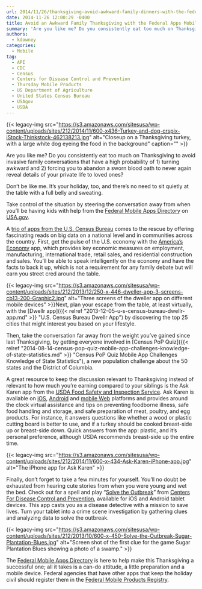 ```yaml
---
url: 2014/11/26/thanksgiving-avoid-awkward-family-dinners-with-the-federal-apps-mobile-directory.md
date: 2014-11-26 12:00:29 -0400
title: Avoid an Awkward Family Thanksgiving with the Federal Apps Mobile Directory
summary: 'Are you like me? Do you consistently eat too much on Thanksgiving to avoid invasive family conversations that have a high probability of 1) turning awkward and 2) forcing you to abandon a sworn blood oath to never again reveal details of your private life to loved ones? Don&rsquo;t be like me. It&rsquo;s your holiday,'
authors:
  - kdowney
categories:
  - Mobile
tag:
  - API
  - CDC
  - Census
  - Centers for Disease Control and Prevention
  - Thursday Mobile Products
  - US Department of Agriculture
  - United States Census Bureau
  - USAgov
  - USDA
---
```


{{< legacy-img src="https://s3.amazonaws.com/sitesusa/wp-content/uploads/sites/212/2014/11/600-x436-Turkey-and-dog-crspix-iStock-Thinkstock-462138213.jpg" alt="Closeup on a Thanksgiving turkey, with a large white dog eyeing the food in the background" caption="" >}} 

Are you like me? Do you consistently eat too much on Thanksgiving to avoid invasive family conversations that have a high probability of 1) turning awkward and 2) forcing you to abandon a sworn blood oath to never again reveal details of your private life to loved ones?

Don’t be like me. It’s your holiday, too, and there’s no need to sit quietly at the table with a full belly and sweating.

Take control of the situation by steering the conversation away from when you&#8217;ll be having kids with help from the [Federal Mobile Apps Directory](http://www.usa.gov/mobileapps.shtml) on [USA.gov](http://www.usa.gov/).

A [trio of apps from the U.S. Census Bureau](http://www.census.gov/mobile/) comes to the rescue by offering fascinating reads on big data on a national level and in communities across the country. First, get the pulse of the U.S. economy with the [America’s Economy](http://www.census.gov/mobile/economy/) app, which provides key economic measures on employment, manufacturing, international trade, retail sales, and residential construction and sales. You’ll be able to speak intelligently on the economy and have the facts to back it up, which is not a requirement for any family debate but will earn you street cred around the table.

{{< legacy-img src="https://s3.amazonaws.com/sitesusa/wp-content/uploads/sites/212/2013/12/250-x-446-dweller-app-3-screens-cb13-200-Graphic2.jpg" alt="Three screens of the dweller app on different mobile devices" >}}Next, plan your escape from the table, at least virtually, with the [Dwellr app]({{< relref "2013-12-05-u-s-census-bureau-dwellr-app.md" >}} "U.S. Census Bureau Dwellr App") by discovering the top 25 cities that might interest you based on your lifestyle.

Then, take the conversation far away from the weight you’ve gained since last Thanksgiving, by getting everyone involved in [Census PoP Quiz]({{< relref "2014-08-14-census-pop-quiz-mobile-app-challenges-knowledge-of-state-statistics.md" >}} "Census PoP Quiz Mobile App Challenges Knowledge of State Statistics"), a new population challenge about the 50 states and the District of Columbia.

A great resource to keep the discussion relevant to Thanksgiving instead of relevant to how much you’re earning compared to your siblings is the Ask Karen app from the [USDA Food Safety and Inspection Service](http://www.fsis.usda.gov/wps/portal/fsis/home). Ask Karen is available on [iOS](https://itunes.apple.com/us/app/ask-karen-from-usda/id439084571?mt=8), [Android](https://play.google.com/store/apps/details?id=askkaren.gov) and [mobile Web](http://m.askkaren.gov) platforms and provides around the clock virtual assistance and tips on preventing foodborne illness, safe food handling and storage, and safe preparation of meat, poultry, and egg products. For instance, it answers questions like whether a wood or plastic cutting board is better to use, and if a turkey should be cooked breast-side up or breast-side down. Quick answers from the app: plastic, and it’s personal preference, although USDA recommends breast-side up the entire time.

{{< legacy-img src="https://s3.amazonaws.com/sitesusa/wp-content/uploads/sites/212/2014/11/600-x-434-Ask-Karen-iPhone-app.jpg" alt="The iPhone app for Ask Karen" >}}

Finally, don’t forget to take a few minutes for yourself. You’ll no doubt be exhausted from hearing cute stories from when you were young and wet the bed. Check out for a spell and play “[Solve the Outbreak](http://www.cdc.gov/mobile/Applications/STO/)” from [Centers For Disease Control and Prevention](http://www.cdc.gov/), available for iOS and Android tablet devices. This app casts you as a disease detective with a mission to save lives. Turn your tablet into a crime scene investigation by gathering clues and analyzing data to solve the outbreak.

{{< legacy-img src="https://s3.amazonaws.com/sitesusa/wp-content/uploads/sites/212/2013/10/600-x-450-Solve-the-Outbreak-Sugar-Plantation-Blues.jpg" alt="Screen shot of the first clue for the game Sugar Plantation Blues showing a photo of a swamp." >}}

The [Federal Mobile Apps Directory](http://www.usa.gov/mobileapps.shtml) is here to help make this Thanksgiving a successful one; all it takes is a can-do attitude, a little preparation and a mobile device. Federal agencies that have other apps that keep the holiday civil should register them in the [Federal Mobile Products Registry](http://apps.usa.gov/register).